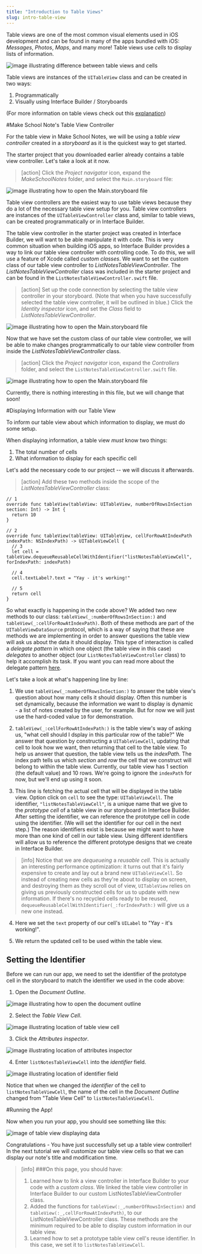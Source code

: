 ```yaml
---
title: "Introduction to Table Views"
slug: intro-table-view
---
```


Table views are one of the most common visual elements used in iOS development and can be found in many of the apps bundled with iOS: *Messages*, *Photos*, *Maps*, and many more! Table views use *cells* to display lists of information.

![image illustrating difference between table views and cells](./images/tableview-vs-cell.png)

Table views are instances of the `UITableView` class and can be created in two ways:

1. Programmatically
2. Visually using Interface Builder / Storyboards

(For more information on table views check out this [explanation](https://www.makeschool.com/tutorials/swift-concepts-explained/table-views))

#Make School Note's Table View Controller

For the table view in Make School Notes, we will be using a *table view controller* created in a *storyboard* as it is the quickest way to get started.

The starter project that you downloaded earlier already contains a table view controller. Let's take a look at it now.

> [action]
Click the *Project navigator* icon, expand the *MakeSchoolNotes* folder, and select the `Main.storyboard` file:
>
![image illustrating how to open the Main.storyboard file](./images/open-main-storyboard.png)

Table view controllers are the easiest way to use table views because they do a lot of the necessary table view setup for you. Table view controllers are instances of the `UITableViewController` class and, similar to table views, can be created programmatically or in Interface Builder.

The table view controller in the starter project was created in Interface Builder, we will want to be able manipulate it with code. This is very common situation when building iOS apps, so Interface Builder provides a way to link our table view controller with controlling code. To do this, we will use a feature of Xcode called *custom classes*. We want to set the custom class of our table view controller to *ListNotesTableViewController*. The *ListNotesTableViewController* class was included in the starter project and can be found in the `ListNotesTableViewController.swift` file.

> [action]
Set up the code connection by selecting the table view controller in your storyboard. (Note that when you have successfully selected the table view controller, it will be outlined in blue.) Click the *Identity inspector* icon, and set the *Class* field to *ListNotesTableViewController*.
>
![image illustrating how to open the Main.storyboard file](./images/code-connection.png)

Now that we have set the custom class of our table view controller, we will be able to make changes programmatically to our table view controller from inside the *ListNotesTableViewController* class.

> [action]
Click the *Project navigator* icon, expand the *Controllers* folder, and select the `ListNotesTableViewController.swift` file.
>
![image illustrating how to open the Main.storyboard file](./images/ListNotesTableViewController.png)

Currently, there is nothing interesting in this file, but we will change that soon!

#Displaying Information with our Table View

To inform our table view about which information to display, we must do some setup.

When displaying information, a table view *must* know two things:

1. The total number of cells
2. What information to display for each specific cell

Let's add the necessary code to our project -- we will discuss it afterwards.

> [action]
Add these two methods inside the scope of the *ListNotesTableViewController* class:
>
    // 1
    override func tableView(tableView: UITableView, numberOfRowsInSection section: Int) -> Int {
      return 10
    }
>   
    // 2
    override func tableView(tableView: UITableView, cellForRowAtIndexPath indexPath: NSIndexPath) -> UITableViewCell {
      // 3
      let cell = tableView.dequeueReusableCellWithIdentifier("listNotesTableViewCell", forIndexPath: indexPath)
>   
      // 4
      cell.textLabel?.text = "Yay - it's working!"
>
      // 5
      return cell
    }

So what exactly is happening in the code above? We added two new methods to our class: `tableView(_:numberOfRowsInSection:)` and `tableView(_:cellForRowAtIndexPath)`. Both of these methods are part of the `UITableViewDataSource` protocol, which is a way of saying that these are methods we are implementing in order to answer questions the table view will ask us about the data it should display. This type of interaction is called a *delegate pattern* in which one object (the table view in this case) *delegates* to another object (our `ListNotesTableViewController` class) to help it accomplish its task. If you want you can read more about the delegate pattern [here](https://www.makeschool.com/tutorials/swift-concepts-explained/delegates).

Let's take a look at what's happening line by line:

1. We use `tableView(_:numberOfRowsInSection:)` to answer the table view's question about how many cells it should display. Often this number is set dynamically, because the information we want to display is dynamic - a list of notes created by the user, for example. But for now we will just use the hard-coded value `10` for demonstration.

2. `tableView(_:cellForRowAtIndexPath:)` is the table view's way of asking us, "what cell should I dsplay in this particular row of the table?"  We answer that question by constructing a `UITableViewCell`, updating that cell to look how we want, then returning that cell to the table view. To help us answer that question, the table view tells us the *indexPath*. The index path tells us which *section* and *row* the cell that we construct will belong to within the table view. Currently, our table view has 1 section (the default value) and 10 rows. We're going to ignore the `indexPath` for now, but we'll end up using it soon.

3. This line is fetching the actual cell that will be displayed in the table view. Option click on `cell` to see the type: `UITableViewCell`. The identifier, `"listNotesTableViewCell"`, is a unique name that we give to the *prototype cell* of a table view in our storyboard in Interface Builder. After setting the identifier, we can reference the prototype cell in code using the identifier. (We will set the identifier for our cell in the next step.) The reason identifiers exist is because we might want to have more than one kind of cell in our table view. Using different identifiers will allow us to reference the different prototype designs that we create in Interface Builder.

> [info]
> Notice that we are *dequeueing* a *reusable cell*. This is actually an interesting performance optimization: it turns out that it's fairly expensive to create and lay out a brand new `UITableViewCell`. So instead of creating new cells as they're about to display on screen, and destroying them as they scroll out of view, `UITableView` relies on giving us previously constructed cells for us to update with new information. If there's no recycled cells ready to be reused, `dequeueReusableCellWithIdentifier(_:forIndexPath:)` will give us a new one instead.

4. Here we set the `text` property of our cell's `UILabel` to "Yay - it's working!".

5. We return the updated cell to be used within the table view.

## Setting the Identifier

Before we can run our app, we need to set the identifier of the prototype cell in the storyboard to match the identifier we used in the code above:

1. Open the *Document Outline*.

  ![image illustrating how to open the document outline](./images/document-outline.png)

2. Select the *Table View Cell*.

  ![image illustrating location of table view cell](./images/tableViewCell.png)

3. Click the *Attributes inspector*.

  ![image illustrating location of attributes inspector](./images/attributes-inspector.png)

4. Enter `listNotesTableViewCell` into the *identifier* field.

  ![image illustrating location of identifier field](./images/identifier.png)

Notice that when we changed the *identifier* of the cell to `listNotesTableViewCell`, the name of the cell in the *Document Outline* changed from "Table View Cell" to `listNotesTableViewCell`.

#Running the App!

Now when you run your app, you should see something like this:

![image of table view displaying data](./images/table-view-with-data.png)

Congratulations - You have just successfully set up a table view controller! In the next tutorial we will customize our table view cells so that we can display our note's title and modification time.

>[info]
>###On this page, you should have:
>
>1. Learned how to link a view controller in Interface Builder to your code with a *custom class*. We linked the table view controller in Interface Builder to our custom ListNotesTableViewController class.
>2. Added the functions for `tableView(:_,numberOfRowsInSection)` and `tableView(:_,cellForRowAtIndexPath)`, to our ListNotesTableViewController class. These methods are the minimum required to be able to display custom information in our table view.
>3. Learned how to set a prototype table view cell's reuse identifier. In this case, we set it to `listNotesTableViewCell`.
